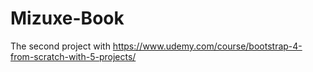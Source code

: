 # Mizuxe-Book
The second project with https://www.udemy.com/course/bootstrap-4-from-scratch-with-5-projects/
